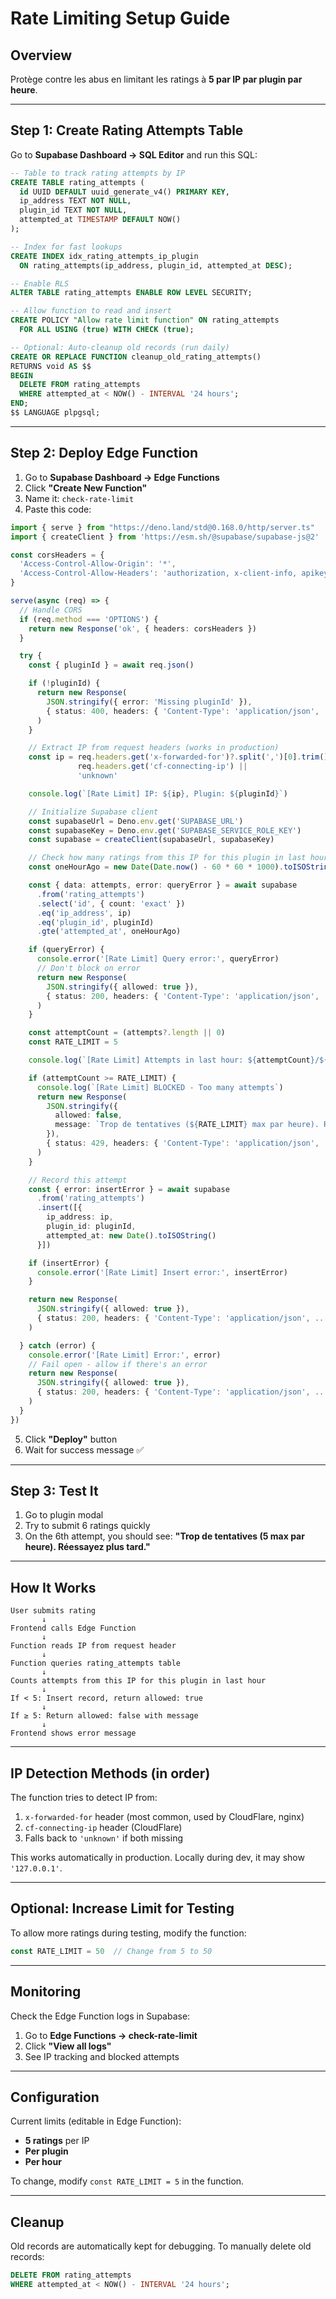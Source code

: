 # Rate Limiting Setup Guide

## Overview
Protège contre les abus en limitant les ratings à **5 par IP par plugin par heure**.

---

## Step 1: Create Rating Attempts Table

Go to **Supabase Dashboard → SQL Editor** and run this SQL:

```sql
-- Table to track rating attempts by IP
CREATE TABLE rating_attempts (
  id UUID DEFAULT uuid_generate_v4() PRIMARY KEY,
  ip_address TEXT NOT NULL,
  plugin_id TEXT NOT NULL,
  attempted_at TIMESTAMP DEFAULT NOW()
);

-- Index for fast lookups
CREATE INDEX idx_rating_attempts_ip_plugin
  ON rating_attempts(ip_address, plugin_id, attempted_at DESC);

-- Enable RLS
ALTER TABLE rating_attempts ENABLE ROW LEVEL SECURITY;

-- Allow function to read and insert
CREATE POLICY "Allow rate limit function" ON rating_attempts
  FOR ALL USING (true) WITH CHECK (true);

-- Optional: Auto-cleanup old records (run daily)
CREATE OR REPLACE FUNCTION cleanup_old_rating_attempts()
RETURNS void AS $$
BEGIN
  DELETE FROM rating_attempts
  WHERE attempted_at < NOW() - INTERVAL '24 hours';
END;
$$ LANGUAGE plpgsql;
```

---

## Step 2: Deploy Edge Function

1. Go to **Supabase Dashboard → Edge Functions**
2. Click **"Create New Function"**
3. Name it: `check-rate-limit`
4. Paste this code:

```typescript
import { serve } from "https://deno.land/std@0.168.0/http/server.ts"
import { createClient } from 'https://esm.sh/@supabase/supabase-js@2'

const corsHeaders = {
  'Access-Control-Allow-Origin': '*',
  'Access-Control-Allow-Headers': 'authorization, x-client-info, apikey, content-type',
}

serve(async (req) => {
  // Handle CORS
  if (req.method === 'OPTIONS') {
    return new Response('ok', { headers: corsHeaders })
  }

  try {
    const { pluginId } = await req.json()

    if (!pluginId) {
      return new Response(
        JSON.stringify({ error: 'Missing pluginId' }),
        { status: 400, headers: { 'Content-Type': 'application/json', ...corsHeaders } }
      )
    }

    // Extract IP from request headers (works in production)
    const ip = req.headers.get('x-forwarded-for')?.split(',')[0].trim() ||
               req.headers.get('cf-connecting-ip') ||
               'unknown'

    console.log(`[Rate Limit] IP: ${ip}, Plugin: ${pluginId}`)

    // Initialize Supabase client
    const supabaseUrl = Deno.env.get('SUPABASE_URL')
    const supabaseKey = Deno.env.get('SUPABASE_SERVICE_ROLE_KEY')
    const supabase = createClient(supabaseUrl, supabaseKey)

    // Check how many ratings from this IP for this plugin in last hour
    const oneHourAgo = new Date(Date.now() - 60 * 60 * 1000).toISOString()

    const { data: attempts, error: queryError } = await supabase
      .from('rating_attempts')
      .select('id', { count: 'exact' })
      .eq('ip_address', ip)
      .eq('plugin_id', pluginId)
      .gte('attempted_at', oneHourAgo)

    if (queryError) {
      console.error('[Rate Limit] Query error:', queryError)
      // Don't block on error
      return new Response(
        JSON.stringify({ allowed: true }),
        { status: 200, headers: { 'Content-Type': 'application/json', ...corsHeaders } }
      )
    }

    const attemptCount = (attempts?.length || 0)
    const RATE_LIMIT = 5

    console.log(`[Rate Limit] Attempts in last hour: ${attemptCount}/${RATE_LIMIT}`)

    if (attemptCount >= RATE_LIMIT) {
      console.log(`[Rate Limit] BLOCKED - Too many attempts`)
      return new Response(
        JSON.stringify({
          allowed: false,
          message: `Trop de tentatives (${RATE_LIMIT} max par heure). Réessayez plus tard.`
        }),
        { status: 429, headers: { 'Content-Type': 'application/json', ...corsHeaders } }
      )
    }

    // Record this attempt
    const { error: insertError } = await supabase
      .from('rating_attempts')
      .insert([{
        ip_address: ip,
        plugin_id: pluginId,
        attempted_at: new Date().toISOString()
      }])

    if (insertError) {
      console.error('[Rate Limit] Insert error:', insertError)
    }

    return new Response(
      JSON.stringify({ allowed: true }),
      { status: 200, headers: { 'Content-Type': 'application/json', ...corsHeaders } }
    )

  } catch (error) {
    console.error('[Rate Limit] Error:', error)
    // Fail open - allow if there's an error
    return new Response(
      JSON.stringify({ allowed: true }),
      { status: 200, headers: { 'Content-Type': 'application/json', ...corsHeaders } }
    )
  }
})
```

5. Click **"Deploy"** button
6. Wait for success message ✅

---

## Step 3: Test It

1. Go to plugin modal
2. Try to submit 6 ratings quickly
3. On the 6th attempt, you should see: **"Trop de tentatives (5 max par heure). Réessayez plus tard."**

---

## How It Works

```
User submits rating
       ↓
Frontend calls Edge Function
       ↓
Function reads IP from request header
       ↓
Function queries rating_attempts table
       ↓
Counts attempts from this IP for this plugin in last hour
       ↓
If < 5: Insert record, return allowed: true
       ↓
If ≥ 5: Return allowed: false with message
       ↓
Frontend shows error message
```

---

## IP Detection Methods (in order)

The function tries to detect IP from:
1. `x-forwarded-for` header (most common, used by CloudFlare, nginx)
2. `cf-connecting-ip` header (CloudFlare)
3. Falls back to `'unknown'` if both missing

This works automatically in production. Locally during dev, it may show `'127.0.0.1'`.

---

## Optional: Increase Limit for Testing

To allow more ratings during testing, modify the function:

```typescript
const RATE_LIMIT = 50  // Change from 5 to 50
```

---

## Monitoring

Check the Edge Function logs in Supabase:
1. Go to **Edge Functions → check-rate-limit**
2. Click **"View all logs"**
3. See IP tracking and blocked attempts

---

## Configuration

Current limits (editable in Edge Function):
- **5 ratings** per IP
- **Per plugin**
- **Per hour**

To change, modify `const RATE_LIMIT = 5` in the function.

---

## Cleanup

Old records are automatically kept for debugging. To manually delete old records:

```sql
DELETE FROM rating_attempts
WHERE attempted_at < NOW() - INTERVAL '24 hours';
```
